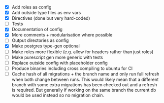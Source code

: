 - [x] Add roles as config
- [x] Add outside type files as env vars
- [x] Directives (done but very hard-coded)
- [ ] Tests
- [x] Documentation of config
- [x] More comments + modularisation where possible
- [ ] Output directories as config
- [x] Make postgres type-gen optional
- [ ] Make roles more flexible (e.g. allow for headers rather than just roles)
- [ ] Make purescript gen more generic with tests
- [ ] Replace outside config with placeholder config
- [ ] Produce binaries including cross compiling to ubuntu for CI
- [ ] Cache hash of all migrations + the branch name and only run full refresh when both change between runs. This would likely mean that a different branch with some extra migrations has been checked out and a refresh is required. But generally if working on the same branch the current db would be used instead so no migration chain.
